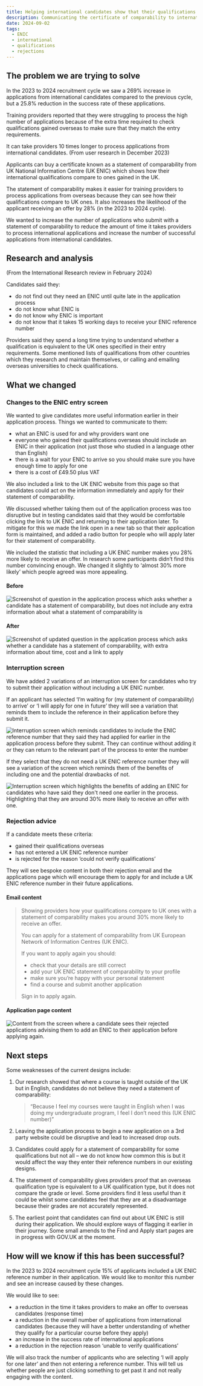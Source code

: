 ```yaml
---
title: Helping international candidates show that their qualifications are equivalent to UK ones
description: Communicating the certificate of comparability to international candidates so that they can apply for one at the right time in their application
date: 2024-09-02
tags:
  - ENIC
  - international
  - qualifications
  - rejections
---
```


## The problem we are trying to solve

In the 2023 to 2024 recruitment cycle we saw a 269% increase in applications from international candidates compared to the previous cycle, but a 25.8% reduction in the success rate of these applications.

Training providers reported that they were struggling to process the high number of applications because of the extra time required to check qualifications gained overseas to make sure that they match the entry requirements.

It can take providers 10 times longer to process applications from international candidates. (From user research in December 2023)

Applicants can buy a certificate known as a statement of comparability from UK National Information Centre (UK ENIC) which shows how their international qualifications compare to ones gained in the UK.

The statement of comparability makes it easier for training providers to process applications from overseas because they can see how their qualifications compare to UK ones. It also increases the likelihood of the applicant receiving an offer by 28% (in the 2023 to 2024 cycle).

We wanted to increase the number of applications who submit with a statement of comparability to reduce the amount of time it takes providers to process international applications and increase the number of successful applications from international candidates.

## Research and analysis

(From the International Research review in February 2024)

Candidates said they:

- do not find out they need an ENIC until quite late in the application process
- do not know what ENIC is
- do not know why ENIC is important
- do not know that it takes 15 working days to receive your ENIC reference number

Providers said they spend a long time trying to understand whether a qualification is equivalent to the UK ones specified in their entry requirements. Some mentioned lists of qualifications from other countries which they research and maintain themselves, or calling and emailing overseas universities to check qualifications.

## What we changed

### Changes to the ENIC entry screen

We wanted to give candidates more useful information earlier in their application process. Things we wanted to communicate to them:

- what an ENIC is used for and why providers want one
- everyone who gained their qualifications overseas should include an ENIC in their application (not just those who studied in a language other than English)
- there is a wait for your ENIC to arrive so you should make sure you have enough time to apply for one
- there is a cost of £49.50 plus VAT

We also included a link to the UK ENIC website from this page so that candidates could act on the information immediately and apply for their statement of comparability.

We discussed whether taking them out of the application process was too disruptive but in testing candidates said that they would be comfortable clicking the link to UK ENIC and returning to their application later. To mitigate for this we made the link open in a new tab so that their application form is maintained, and added a radio button for people who will apply later for their statement of comparability.

We included the statistic that including a UK ENIC number makes you 28% more likely to receive an offer. In research some participants didn’t find this number convincing enough. We changed it slightly to ‘almost 30% more likely’ which people agreed was more appealing.

#### Before

![Screenshot of question in the application process which asks whether a candidate has a statement of comparability, but does not include any extra information about what a statement of comparability is](/apply-for-teacher-training/communicating-enic-to-international-candidates/ENIC-question-in-apply-old.png)

#### After

![Screenshot of updated question in the application process which asks whether a candidate has a statement of comparability, with extra information about time, cost and a link to apply](/apply-for-teacher-training/communicating-enic-to-international-candidates/ENIC-question-in-apply-new.jpg)

### Interruption screen

We have added 2 variations of an interruption screen for candidates who try to submit their application without including a UK ENIC number.

If an applicant has selected ‘I’m waiting for (my statement of comparability) to arrive’ or ‘I will apply for one in future’ they will see a variation that reminds them to include the reference in their application before they submit it.

![Interruption screen which reminds candidates to include the ENIC reference number that they said they had applied for earlier in the application process before they submit. They can continue without adding it or they can return to the relevant part of the process to enter the number](/apply-for-teacher-training/communicating-enic-to-international-candidates/ENIC-interruption-screen-positive-answer.jpg)

If they select that they do not need a UK ENIC reference number they will see a variation of the screen which reminds them of the benefits of including one and the potential drawbacks of not.

![Interruption screen which highlights the benefits of adding an ENIC for candidates who have said they don't need one earlier in the process. Highlighting that they are around 30% more likely to receive an offer with one.](/apply-for-teacher-training/communicating-enic-to-international-candidates/ENIC-interruption-dont-want.jpg)

### Rejection advice

If a candidate meets these criteria:

- gained their qualifications overseas
- has not entered a UK ENIC reference number
- is rejected for the reason ‘could not verify qualifications’

They will see bespoke content in both their rejection email and the applications page which will encourage them to apply for and include a UK ENIC reference number in their future applications.

#### Email content

> Showing providers how your qualifications compare to UK ones with a statement of comparability makes you around 30% more likely to receive an offer.
>
> You can apply for a statement of comparability from UK European Network of Information Centres (UK ENIC).
>
> If you want to apply again you should:
>
> - check that your details are still correct
> - add your UK ENIC statement of comparability to your profile
> - make sure you’re happy with your personal statement
> - find a course and submit another application
>
> Sign in to apply again.

#### Application page content

![Content from the screen where a candidate sees their rejected applications advising them to add an ENIC to their application before applying again.](/apply-for-teacher-training/communicating-enic-to-international-candidates/ENIC-rejection-screen.png)

## Next steps

Some weaknesses of the current designs include:

1. Our research showed that where a course is taught outside of the UK but in English, candidates do not believe they need a statement of comparability:

    > “Because I feel my courses were taught in English when I was doing my undergraduate program, I feel I don’t need this (UK ENIC number)”

2. Leaving the application process to begin a new application on a 3rd party website could be disruptive and lead to increased drop outs.

3. Candidates could apply for a statement of comparability for some qualifications but not all – we do not know how common this is but it would affect the way they enter their reference numbers in our existing designs.

4. The statement of comparability gives providers proof that an overseas qualification type is equivalent to a UK qualification type, but it does not compare the grade or level. Some providers find it less useful than it could be whilst some candidates feel that they are at a disadvantage because their grades are not accurately represented.

5. The earliest point that candidates can find out about UK ENIC is still during their application. We should explore ways of flagging it earlier in their journey. Some small amends to the Find and Apply start pages are in progress with GOV.UK at the moment.

## How will we know if this has been successful?

In the 2023 to 2024 recruitment cycle 15% of applicants included a UK ENIC reference number in their application. We would like to monitor this number and see an increase caused by these changes.

We would like to see:

- a reduction in the time it takes providers to make an offer to overseas candidates (response time)
- a reduction in the overall number of applications from international candidates (because they will have a better understanding of whether they qualify for a particular course before they apply)
- an increase in the success rate of international applications
- a reduction in the rejection reason ‘unable to verify qualifications’

We will also track the number of applicants who are selecting ‘I will apply for one later’ and then not entering a reference number. This will tell us whether people are just clicking something to get past it and not really engaging with the content.
